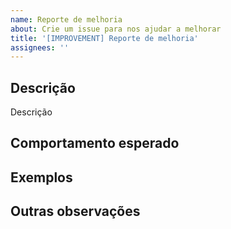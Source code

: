 ```yaml
---
name: Reporte de melhoria
about: Crie um issue para nos ajudar a melhorar
title: '[IMPROVEMENT] Reporte de melhoria'
assignees: ''
---
```


<!--
Atenção!!!

Pedidos relacionados ao Apollo Design System devem ser abertos no canal do slack #suporte-apollo-design-system
-->

## Descrição

<!--
Descreva sua solicitação de melhoria.
Escreva onde ( e porquê
-->

Descrição

## Comportamento esperado

<!--
Uma descrição clara e concisa do que você espera quando a melhoria estiver pronta.
-->

## Exemplos

<!--
Exemplos de locais em que há essa funcionalidade (telas, libs, etc)
-->

## Outras observações

<!-- Inclua outras observações relevantes que não se enquadram nos campos acima -->